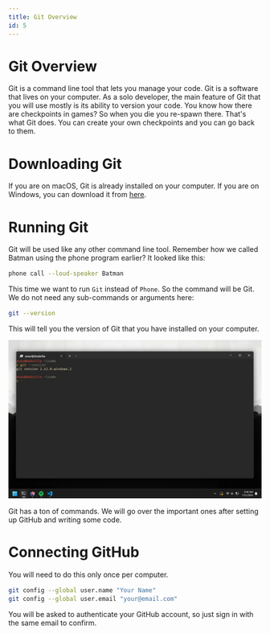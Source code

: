 ```yaml
---
title: Git Overview
id: 5
---
```


# Git Overview

Git is a command line tool that lets you manage your code. Git is a software that lives on your computer. As a solo developer, the main feature of Git that you will use mostly is its ability to version your code. You know how there are checkpoints in games? So when you die you re-spawn there. That's what Git does. You can create your own checkpoints and you can go back to them.

# Downloading Git

If you are on macOS, Git is already installed on your computer. If you are on Windows, you can download it from [here](https://git-scm.com/download/win).

# Running Git

Git will be used like any other command line tool. Remember how we called Batman using the phone program earlier? It looked like this:

```bash
phone call --loud-speaker Batman
```

This time we want to run `Git` instead of `Phone`. So the command will be Git. We do not need any sub-commands or arguments here:

```bash
git --version
```

This will tell you the version of Git that you have installed on your computer.

![Git Version](./images/git-version.webp)

Git has a ton of commands. We will go over the important ones after setting up GitHub and writing some code.

# Connecting GitHub

You will need to do this only once per computer.

```bash
git config --global user.name "Your Name"
git config --global user.email "your@email.com"
```

You will be asked to authenticate your GitHub account, so just sign in with the same email to confirm.
